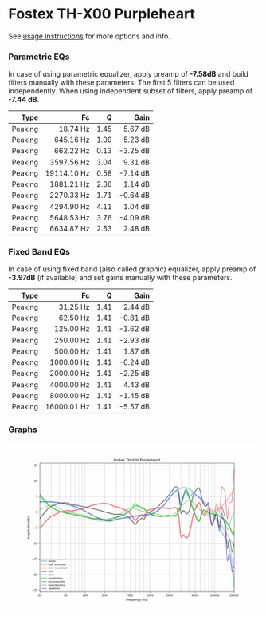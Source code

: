 # Fostex TH-X00 Purpleheart
See [usage instructions](https://github.com/jaakkopasanen/AutoEq#usage) for more options and info.

### Parametric EQs
In case of using parametric equalizer, apply preamp of **-7.58dB** and build filters manually
with these parameters. The first 5 filters can be used independently.
When using independent subset of filters, apply preamp of **-7.44 dB**.

| Type    | Fc          |    Q | Gain     |
|--------:|------------:|-----:|---------:|
| Peaking | 18.74 Hz    | 1.45 | 5.67 dB  |
| Peaking | 645.16 Hz   | 1.09 | 5.23 dB  |
| Peaking | 662.22 Hz   | 0.13 | -3.25 dB |
| Peaking | 3597.56 Hz  | 3.04 | 9.31 dB  |
| Peaking | 19114.10 Hz | 0.58 | -7.14 dB |
| Peaking | 1881.21 Hz  | 2.36 | 1.14 dB  |
| Peaking | 2270.33 Hz  | 1.71 | -0.64 dB |
| Peaking | 4294.90 Hz  | 4.11 | 1.04 dB  |
| Peaking | 5648.53 Hz  | 3.76 | -4.09 dB |
| Peaking | 6634.87 Hz  | 2.53 | 2.48 dB  |

### Fixed Band EQs
In case of using fixed band (also called graphic) equalizer, apply preamp of **-3.97dB**
(if available) and set gains manually with these parameters.

| Type    | Fc          |    Q | Gain     |
|--------:|------------:|-----:|---------:|
| Peaking | 31.25 Hz    | 1.41 | 2.44 dB  |
| Peaking | 62.50 Hz    | 1.41 | -0.81 dB |
| Peaking | 125.00 Hz   | 1.41 | -1.62 dB |
| Peaking | 250.00 Hz   | 1.41 | -2.93 dB |
| Peaking | 500.00 Hz   | 1.41 | 1.87 dB  |
| Peaking | 1000.00 Hz  | 1.41 | -0.24 dB |
| Peaking | 2000.00 Hz  | 1.41 | -2.25 dB |
| Peaking | 4000.00 Hz  | 1.41 | 4.43 dB  |
| Peaking | 8000.00 Hz  | 1.41 | -1.45 dB |
| Peaking | 16000.01 Hz | 1.41 | -5.57 dB |

### Graphs
![](./Fostex%20TH-X00%20Purpleheart.png)